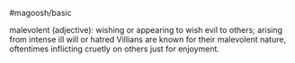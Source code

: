 #magoosh/basic

malevolent (adjective): wishing or appearing to wish evil to others; arising from intense ill will or hatred 
Villians are known for their malevolent nature, oftentimes inflicting cruetly on others just for enjoyment. 
